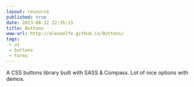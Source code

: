 ```yaml
---
layout: resource
published: true
date: 2013-08-22 22:35:13
title: Buttons
www-url: http://alexwolfe.github.io/Buttons/
tags: 
 - ui
 - buttons
 - forms
---
```


A CSS buttons library built with SASS & Compass. Lot of nice options with demos.